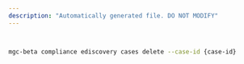 ```yaml
---
description: "Automatically generated file. DO NOT MODIFY"
---
```


```bash


mgc-beta compliance ediscovery cases delete --case-id {case-id}

```